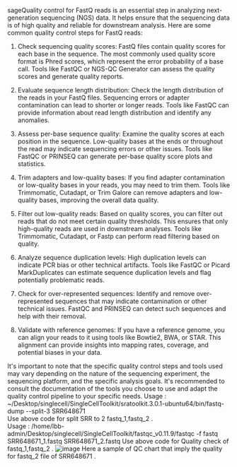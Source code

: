 sageQuality control for FastQ reads is an essential step in analyzing next-generation sequencing (NGS) data. It helps ensure that the sequencing data is of high quality and reliable for downstream analysis. Here are some common quality control steps for FastQ reads:  
     
1. Check sequencing quality scores: FastQ files contain quality scores for each base in the sequence. The most commonly used quality score format is Phred scores, which represent the error probability of a base call. Tools like FastQC or NGS-QC Generator can assess the quality scores and generate quality reports.     

2. Evaluate sequence length distribution: Check the length distribution of the reads in your FastQ files. Sequencing errors or adapter contamination can lead to shorter or longer reads. Tools like FastQC can provide information about read length distribution and identify any anomalies.    

3. Assess per-base sequence quality: Examine the quality scores at each position in the sequence. Low-quality bases at the ends or throughout the read may indicate sequencing errors or other issues. Tools like FastQC or PRINSEQ can generate per-base quality score plots and statistics.

4. Trim adapters and low-quality bases: If you find adapter contamination or low-quality bases in your reads, you may need to trim them. Tools like Trimmomatic, Cutadapt, or Trim Galore can remove adapters and low-quality bases, improving the overall data quality. 

5. Filter out low-quality reads: Based on quality scores, you can filter out reads that do not meet certain quality thresholds. This ensures that only high-quality reads are used in downstream analyses. Tools like Trimmomatic, Cutadapt, or Fastp can perform read filtering based on quality. 

6. Analyze sequence duplication levels: High duplication levels can indicate PCR bias or other technical artifacts. Tools like FastQC or Picard MarkDuplicates can estimate sequence duplication levels and flag potentially problematic reads. 
 
7. Check for over-represented sequences: Identify and remove over-represented sequences that may indicate contamination or other technical issues. FastQC and PRINSEQ can detect such sequences and help with their removal.   
 
8. Validate with reference genomes: If you have a reference genome, you can align your reads to it using tools like Bowtie2, BWA, or STAR. This alignment can provide insights into mapping rates, coverage, and potential biases in your data. 
 
It's important to note that the specific quality control steps and tools used may vary depending on the nature of the sequencing experiment, the sequencing platform, and the specific analysis goals. It's recommended to consult the documentation of the tools you choose to use and adapt the quality control pipeline to your specific needs.
Usage : ~/Desktop/singlecell/SingleCellToolkit/sratoolkit.3.0.1-ubuntu64/bin/fastq-dump --split-3 SRR648671      
Use above code for split SRR to 2 fastq_1,fastq_2 .   
Usage : /home/lbb-admin/Desktop/singlecell/SingleCellToolkit/fastqc_v0.11.9/fastqc -f fastq SRR648671_1.fastq SRR648671_2.fastq 
Use above code for Quality check of fastq_1,fastq_2 .
![image](https://github.com/Siamak-salimy/Bulk-RNA-seq/assets/34867846/5ad7833d-3f84-4d0b-9ee0-8823a75b84ca)
Here a sample of QC chart that imply the quality for fastq_2 file  of SRR648671 .

